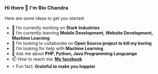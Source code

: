 ### Hi there 👋 I'm Rio Chandra


Here are some ideas to get you started:

- 🔭 I’m currently working on **Stark Industries**
- 🌱 I’m currently learning **Mobile Development, Website Development, Machine Learning**
- 👯 I’m looking to collaborate on **Open Source project to kill my boring**
- 🤔 I’m looking for help with **Machine Learning**
- 💬 Ask me about **PHP, Python, Java Programming Languange**
- 📫 How to reach me: [**My facebook**](www.facebook.com/riomrerror404)
- ⚡ Fun fact: **Grateful to make you happier**
